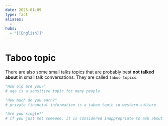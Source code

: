 ```yaml
---
date: 2025-01-09
type: fact
aliases:
  -
hubs:
  - "[[English]]"
---
```


# Taboo topic

There are also some small talks topics that are probably best **not talked about** in small talk conversations. They are called `taboo topics`. 

```py
"How old are you?"
# age is a sensitive topic for many people

"How much do you earn?"
# private financial information is a taboo topic in western culture

"Are you single?"
# if you just met someone, it is considered inappropriate to ask about their relationship status

```

